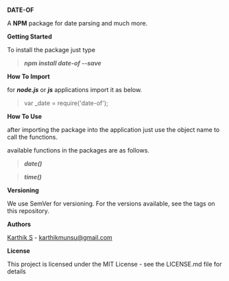**DATE-OF**

A **NPM** package for date parsing and much more.

**Getting Started**

To install the package just type <br />
>**_npm install date-of --save_**

**How To Import**

for **_node.js_** or **_js_** applications import it as below.
>var _date = require('date-of');

**How To Use**

after importing the package into the application just use the object name to call the functions.

available functions in the packages are as follows.

>**_date()_**<br />

>**_time()_**<br />

**Versioning**

We use SemVer for versioning. For the versions available, see the tags on this repository.

**Authors**

[Karthik S](https://karthikmunsu.github.io) - karthikmunsu@gmail.com

**License**

This project is licensed under the MIT License - see the LICENSE.md file for details


